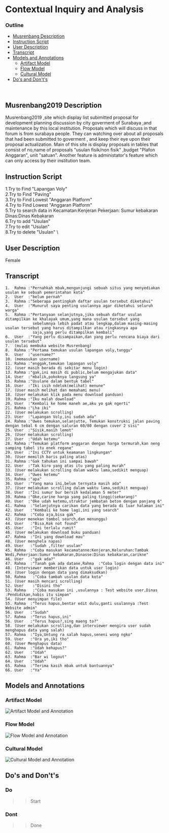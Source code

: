 # Contextual Inquiry and Analysis

### Outline 
  - [Musrenbang Description](#Musrenbang2019-Description)
  - [Instruction Script](#instruction-script)
  - [User Description](#user-description)
  - [Transcript](#transcript)
  - [Models and Annotations](#models-and-annotations)
      - [Artifact Model](#artifact-model)
      - [Flow Model](#flow-model)
      - [Cultural Model](#cultural-model)
  - [Do's and Don't's](#dos-and-donts)
<br>

## Musrenbang2019 Description
Musrenbang2019 ,site which display list subimitted proposal for development planning discussion by
city goverment of Surabaya ,and maintenance by this local institution.
Proposals which will discuss in that forum is from surabaya people. They can watching over about all proposals that had been submitted to goverment , and keep their eye upon their proposal actualization.
Main of this site is display proposals in tables that consist of no,name of proposals "usulan fisik/non fisik" ,budget "Plafon Anggaran", unit "satuan". Another feature is administator's feature which can only access by their institution  team.
## Instruction Script
1.Try to Find "Lapangan Voly" \
2.Try to Find "Paving" \
3.Try to Find  Lowest "Anggaran Platform" \
4.Try to Find  Lowest "Anggaran Platform" \
5.Try to search data in Kecamatan:Kenjeran Pekerjaan: Sumur kebakaran Dinas:Dinas Kebakaran \
6.Try to add "Usulan" \
7.Try to edit "Usulan" \
8.Try to delete "Usulan" \

## User Description
Female
## Transcript
```
1.  Rahma :"Pernahkah mbak,mengunjungi sebuah situs yang menyediakan usulan ke sebuah pemerintahan kota"
2.  User  :"belum pernah"
3.  Rahma :"Seberapa pentingkah daftar usulan tersebut diketahui"
4.  User  :"Munurut saya penting usulannya agar diketahui seluruh warga"
5.  Rahma :"Pertanyaan selanjutnya,jika sebuah daftar usulan ditampilkan ke khalayak umum,yang mana usulan tersebut yang 
            sebelumnya lebih padat atau lengkap,dalam masing-masing usulan tersebut yang harus ditampilkan atau ringkasnya apa 
            saja,yang perlu ditampilkan kembali"
6.  User  :"Yang perlu disampaikan,dan yang perlu rencana biaya dari usulan tersebut"
7.  (mulai membuka website Musrenbang)
8.  Rahma :"Pertama temukan usulan lapangan voly,tunggu"
9.  User  :"username?"
10. (memasukan username)
11. Rahma :"enggak,temukan lapangan voly"
12. (user masih berada di sekitar menu login)
13. Rahma :"gak,ini masih di public,belum mengajukan data"
14. User  :"mbalik,pokoknya langsung ya"
15. Rahma :"Usulane dalam bentuk tabel"
16. User  :"Iki isih ndelok(melihat) menune"
17. (User masih melihat dan memahami menu)
18. (User melakukan klik pada menu download panduan)
19. Rahma :"Iku malah download"
20. User  :"Kembali ke home maneh ae,aku yo gak ngerti"
21. Rahma :"Lha iki"
22. (User melakukan scrolling)
23. User  :"Lapangan Voly,ini sudah ada"
24. Rahma :"Uwes temukan,selanjutte, Temukan konstruksi jalan paving dengan tebal 6 cm dengan saluran 60/80 dengan cover 2 sisi"
25. User  :"Sisik,masih lemot"
26. (User melakukan scrolling)
27. User  :"Udah ketemu"
28. Rahma :"Temukan platform anggaran dengan harga termurah,kan neng samping tabel itu enek regane"
29. User  :"Ini CCTV untuk keamanan lingkungan"
30. (User memilih baris paling atas)
31. Rahma :"Gak tahukan ini sampai bawah"
32. User  :"Tak kiro yang atas itu yang paling murah"
33. (User melakukan scrolling dalam waktu lama,sedikit menguap)
34. User  :"Uwes ketemu"
35. Rahma :"apa"
36. User  :"Yang mana ini,belum ternyata masih ada"
37. (User melakukan scrolling dalam waktu lama,sedikit menguap)
38. User  :"Ini sumur bur bersih kedalaman 5 meter"
39. Rahma :"Oke,carine harga yang paling tinggi(sekarang)"
40. User  :"Oke udah ketemu,struktur jembatan beton dengan panjang 6"
41. Rahma  :"Selanjutnya carikan data yang berada di luar halaman ini"
42. User   :"Kembali ke home lagi,ini yang search"
42. Rahma  :"Coba aja,bisa gak"
43. (User menekan tombol search,dan menunggu)
44. User   :"Bisa,Kok not found"
45. User   :"Ini terlalu rumit"
46. (User melakukan download buku panduan)
47. Rahma  :"Ini yang download mau"
48. (User menghela napas)
49. User   :"Sudah ,filter usulan"
45. Rahma  :"Coba masukan kecamatanne:Kenjeran,Keluruhan:Tambak Wedi,Pekerjaan:Sumur kebakaran,Dinasse:Dinas kebakaran,carikne"
46. User   :"gak ada?"
47. Rahma  :"Tanah gak ada datane,Rahma  :"Coba login dengan data ini"
48. (Interviewer memberikan data untuk user login)
49. (User login dengan data yang dimaksudkan)
50. Rahma   :"Coba tambah usulan data kota"
51. (User masih mencari scrolling)
52. User    :"Disini tho"
53. Rahma   :"Coba masukan ini ,usulannya : Test website user,Dinas :Pendidikan,habis itu simpan"
54. (User menyimpan file)
55. Rahma  :"Terus hapus,bentar edit dulu,ganti usulannya :Test Website admin"
56. User   :"Sudah" 
57. Rahma  :"Terus hapus,ini"
56. User   :"Terus hapus?,sing maeng to?"
58. (User melakukan scrolling,dan interviewer mengira user sudah menghapus data yang salah)
57. Rahma  :"Iya,Untung ra salah hapus,seneni wong ngko"
59. User   :"Ora yo,iki tho"
60. (User Menghapus data)
61. Rahma  :"Udah kehapus?"
62. User   :"Udah"
63. Rahma  :"Bar wi logout"
64. User   :"Udah"
65. Rahma  :"Terima kasih mbak untuk bantuannya"
66. User   :"Ya"

```
## Models and Annotations
### Artifact Model
![Artifact Model and Annotation](https://picsum.photos/400/300/?random)
### Flow Model
![Flow Model and Annotation](https://picsum.photos/400/300/?random)
### Cultural Model
![Cultural Model and Annotation](https://picsum.photos/400/300/?random)
## Do's and Don't's
### Do
  >>Start
### Dont
  >>Done
  
